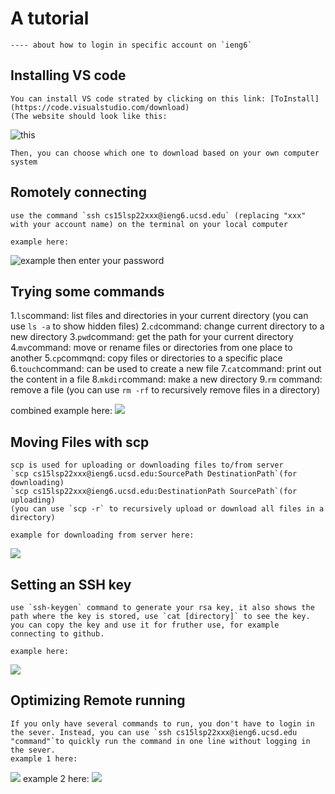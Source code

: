 # A tutorial 
    ---- about how to login in specific account on `ieng6`

## Installing VS code

    You can install VS code strated by clicking on this link: [ToInstall](https://code.visualstudio.com/download)
    (The website should look like this: 
   ![this](https://user-images.githubusercontent.com/103154918/162254994-652e192d-4505-4136-984a-ada96a65577a.png)

    Then, you can choose which one to download based on your own computer system

## Romotely connecting
    use the command `ssh cs15lsp22xxx@ieng6.ucsd.edu` (replacing "xxx" with your account name) on the terminal on your local computer
    
    example here:
![example](https://user-images.githubusercontent.com/103154918/162554678-5366a0d3-bf75-4e86-9114-0dd4c3201614.png)
    then enter your password

## Trying some commands
   1.`ls`command: list files and directories in your current directory (you can use `ls -a` to show hidden files) 
   2.`cd`command: change current directory to a new directory 
   3.`pwd`command: get the path for your current directory 
   4.`mv`command: move or rename files or directories from one place to another
   5.`cp`commqnd: copy files or directories to a specific place
   6.`touch`command: can be used to create a new file
   7.`cat`command: print out the content in a file
   8.`mkdir`command: make a new directory 
   9.`rm` command: remove a file (you can use `rm -rf` to recursively remove files in a directory)
  
   combined example here:
   ![](https://user-images.githubusercontent.com/103154918/162555203-eaaf1cf4-e0fa-4d64-bfa5-3fa3dda512e0.png)

 
## Moving Files with scp
    scp is used for uploading or downloading files to/from server
    `scp cs15lsp22xxx@ieng6.ucsd.edu:SourcePath DestinationPath`(for downloading)
    `scp cs15lsp22xxx@ieng6.ucsd.edu:DestinationPath SourcePath`(for uploading)
    (you can use `scp -r` to recursively upload or download all files in a directory)
    
    example for downloading from server here:
   ![](https://user-images.githubusercontent.com/103154918/162555354-7643483b-075f-497c-829e-811916f4321c.png)


## Setting an SSH key
    use `ssh-keygen` command to generate your rsa key, it also shows the path where the key is stored, use `cat [directory]` to see the key.
    you can copy the key and use it for fruther use, for example connecting to github. 
    
    example here:
   ![](https://user-images.githubusercontent.com/103154918/162555937-eccb6a12-36e8-41e7-9db4-cc942f01be67.jpg)

    

## Optimizing Remote running
    If you only have several commands to run, you don't have to login in the sever. Instead, you can use `ssh cs15lsp22xxx@ieng6.ucsd.edu "command"`to quickly run the command in one line without logging in the sever.
    example 1 here:
   ![](https://user-images.githubusercontent.com/103154918/163899903-9cbfda82-0ec2-4d1c-8543-3cc68138b19e.png)
    example 2 here:
   ![](https://user-images.githubusercontent.com/103154918/163899947-e2d6deb7-0705-49e0-b9ad-e1bd8796da2e.png)
    


    

